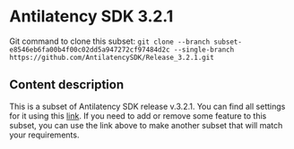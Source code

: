 # Antilatency SDK 3.2.1

Git command to clone this subset: `git clone --branch subset-e8546eb6fa00b4f00c02dd5a947272cf97484d2c --single-branch https://github.com/AntilatencySDK/Release_3.2.1.git`

## Content description

This is a subset of Antilatency SDK release v.3.2.1. You can find all settings for it using this [link](https://developers.antilatency.com/Sdk/Configurator_en.html#{"Language":"CSharp","Libraries":{"AltEnvironmentHorizontalGrid":true,"AltEnvironmentPillars":true,"AltEnvironmentSelector":true,"AltTracking":true,"Bracer":false,"DeviceNetwork":true,"HardwareExtensionInterface":false,"RadioMetrics":false,"StorageClient":true,"TrackingAlignment":false},"OS":{"Android":{"aar":false},"RaspberryPi":{"arm-linux-gnueabihf":false},"WinRT":{"arm64-v8a":false,"armeabi-v7a":false,"x64":false},"Windows":{"x64":true,"x86":true}},"Release":"3.2.1","Target":"Native","TargetSettings":{"MathTypes":"Default","PartialStructs":true}}). If you need to add or remove some feature to this subset, you can use the link above to make another subset that will match your requirements.

